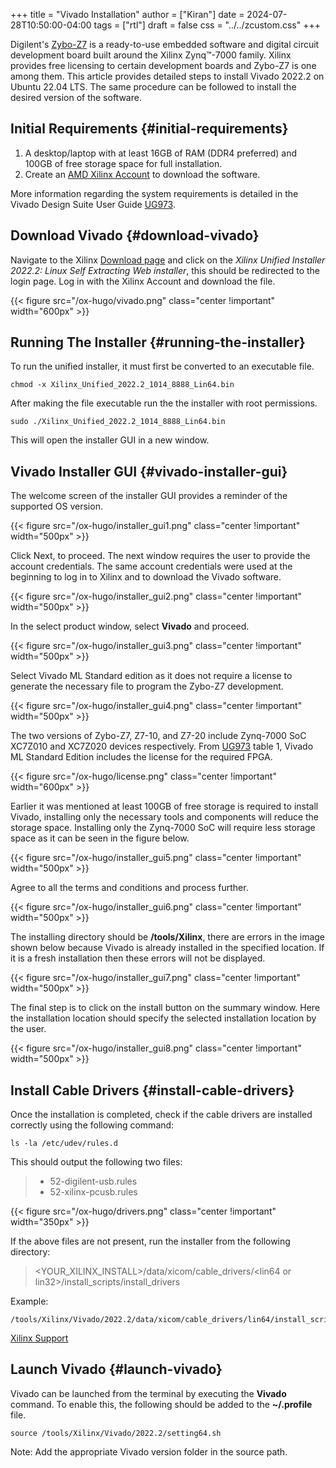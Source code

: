 +++
title = "Vivado Installation"
author = ["Kiran"]
date = 2024-07-28T10:50:00-04:00
tags = ["rtl"]
draft = false
css = "../../zcustom.css"
+++

Digilent's [Zybo-Z7](https://digilent.com/shop/zybo-z7-zynq-7000-arm-fpga-soc-development-board/) is a ready-to-use embedded software and digital circuit development board built around the Xilinx Zynq™-7000 family. Xilinx provides free licensing to certain development boards and Zybo-Z7 is one among them. This article provides detailed steps to install Vivado 2022.2 on Ubuntu 22.04 LTS. The same procedure can be followed to install the desired version of the software.


## Initial Requirements {#initial-requirements}

1.  A desktop/laptop with at least 16GB of RAM (DDR4 preferred) and 100GB of free storage space for full installation.
2.  Create an [AMD Xilinx Account](https://www.amd.com/en/registration/create-account.html) to download the software.

More information regarding the system requirements is detailed in the Vivado Design Suite User Guide [UG973](https://www.xilinx.com/support/documents/sw_manuals/xilinx2022_2/ug973-vivado-release-notes-install-license.pdf).


## Download Vivado {#download-vivado}

Navigate to the Xilinx [Download page](https://www.xilinx.com/support/download.html?_ga=2.260602445.115923376.1607278706-574785482.1605024210) and click on the _Xilinx Unified Installer 2022.2: Linux Self Extracting Web installer_, this should be redirected to the login page. Log in with the Xilinx Account and download the file.

{{< figure src="/ox-hugo/vivado.png" class="center !important" width="600px" >}}


## Running The Installer {#running-the-installer}

To run the unified installer, it must first be converted to an executable file.

```linux
chmod -x Xilinx_Unified_2022.2_1014_8888_Lin64.bin
```

After making the file executable run the the installer with root permissions.

```linux
sudo ./Xilinx_Unified_2022.2_1014_8888_Lin64.bin
```

This will open the installer GUI in a new window.


## Vivado Installer GUI {#vivado-installer-gui}

The welcome screen of the installer GUI provides a reminder of the supported OS version.

{{< figure src="/ox-hugo/installer_gui1.png" class="center !important" width="500px" >}}

Click Next, to proceed. The next window requires the user to provide the account credentials. The same account credentials were used at the beginning to log in to Xilinx and to download the Vivado software.

{{< figure src="/ox-hugo/installer_gui2.png" class="center !important" width="500px" >}}

In the select product window, select **Vivado** and proceed.

{{< figure src="/ox-hugo/installer_gui3.png" class="center !important" width="500px" >}}

Select Vivado ML Standard edition as it does not require a license to generate the necessary file to program the Zybo-Z7 development.

{{< figure src="/ox-hugo/installer_gui4.png" class="center !important" width="500px" >}}

The two versions of Zybo-Z7, Z7-10, and Z7-20 include Zynq-7000 SoC XC7Z010 and XC7Z020 devices respectively. From [UG973](https://www.xilinx.com/support/documents/sw_manuals/xilinx2022_2/ug973-vivado-release-notes-install-license.pdf) table 1, Vivado ML Standard Edition includes the license for the required FPGA.

{{< figure src="/ox-hugo/license.png" class="center !important" width="600px" >}}

Earlier it was mentioned at least 100GB of free storage is required to install Vivado, installing only the necessary tools and components will reduce the storage space. Installing only the Zynq-7000 SoC will require less storage space as it can be seen in the figure below.

{{< figure src="/ox-hugo/installer_gui5.png" class="center !important" width="500px" >}}

Agree to all the terms and conditions and process further.

{{< figure src="/ox-hugo/installer_gui6.png" class="center !important" width="500px" >}}

The installing directory should be **/tools/Xilinx**, there are errors in the image shown below because Vivado is already installed in the specified location. If it is a fresh installation then these errors will not be displayed.

{{< figure src="/ox-hugo/installer_gui7.png" class="center !important" width="500px" >}}

The final step is to click on the install button on the summary window. Here the installation location should specify the selected installation location by the user.

{{< figure src="/ox-hugo/installer_gui8.png" class="center !important" width="500px" >}}


## Install Cable Drivers {#install-cable-drivers}

Once the installation is completed, check if the cable drivers are installed correctly using the following command:

```linux
ls -la /etc/udev/rules.d
```

This should output the following two files:

> -   52-digilent-usb.rules
> -   52-xilinx-pcusb.rules

{{< figure src="/ox-hugo/drivers.png" class="center !important" width="350px" >}}

If the above files are not present, run the installer from the following directory:

> &lt;YOUR_XILINX_INSTALL&gt;/data/xicom/cable_drivers/&lt;lin64 or lin32&gt;/install_scripts/install_drivers

Example:

```linux
/tools/Xilinx/Vivado/2022.2/data/xicom/cable_drivers/lin64/install_script/install_drivers
```

[Xilinx Support](https://support.xilinx.com/s/article/66440?language=en_US)


## Launch Vivado {#launch-vivado}

Vivado can be launched from the terminal by executing the **Vivado** command. To enable this, the following should be added to the **~/.profile** file.

```linux
source /tools/Xilinx/Vivado/2022.2/setting64.sh
```

Note: Add the appropriate Vivado version folder in the source path.
